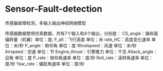 # Sensor-Fault-detection
传感器故障检测，多输入输出神经网络模型

传感器数据使用仿真数据，共有7个输入和4个输出，分别是：
    CS_angle：操纵面偏转量（机翼）单位：度;
    F_alt：飞行高度 单位：米
    rate_HC：高度变化速率 单位：米/秒
    P_angle：俯仰角 单位：度
    Windspeed：风速 单位：米/秒
    Airspeed：空速 单位：节
    Engine_thrust：引擎推力 单位：千克
    Attack_angle：迎角 单位：度
    P_rate：俯仰角速率 单位：度/秒
    Roll_rate：滚转角速率 单位：度/秒
    Yaw_rate：偏航角速率 单位：度/秒
